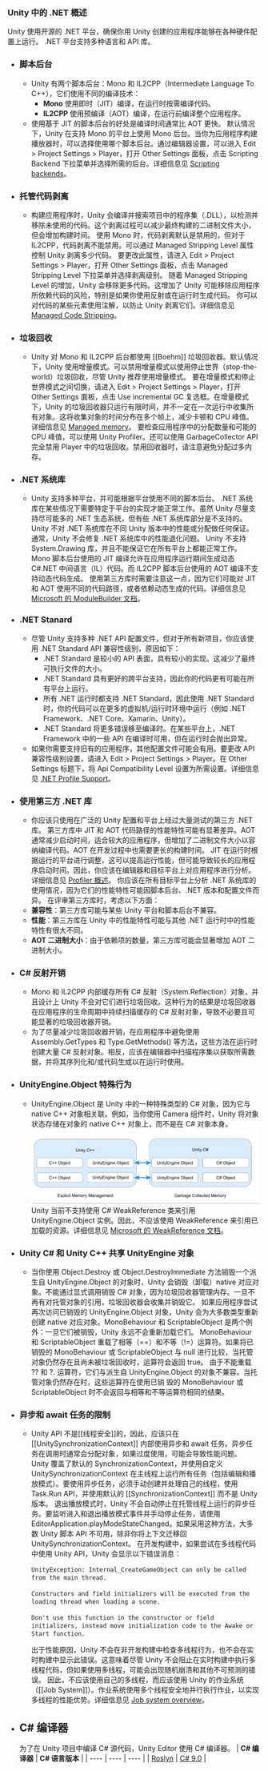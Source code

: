 ### Unity 中的 .NET 概述
Unity 使用开源的 .NET 平台，确保你用 Unity 创建的应用程序能够在各种硬件配置上运行。 .NET 平台支持多种语言和 API 库。
- ### 脚本后台
	- Unity 有两个脚本后台：Mono 和 IL2CPP（Intermediate Language To C++），它们使用不同的编译技术：
		- **Mono** 使用即时（JIT）编译，在运行时按需编译代码。
		- **IL2CPP** 使用预编译（AOT）编译，在运行前编译整个应用程序。
	- 使用基于 JIT 的脚本后台的好处是编译时间通常比 AOT 更快。
	  默认情况下，Unity 在支持 Mono 的平台上使用 Mono 后台。当你为应用程序构建播放器时，可以选择使用哪个脚本后台。通过编辑器设置，可以进入 Edit > Project Settings > Player，打开 Other Settings 面板，点击 Scripting Backend 下拉菜单并选择所需的后台。详细信息见 [Scripting backends](https://docs.unity3d.com/Manual/ScriptingBackends.html)。
- ### 托管代码剥离
	- 构建应用程序时，Unity 会编译并搜索项目中的程序集（.DLL），以检测并移除未使用的代码。这个剥离过程可以减少最终构建的二进制文件大小，但会增加构建时间。
	  使用 Mono 时，代码剥离默认是禁用的，但对于 IL2CPP，代码剥离不能禁用。可以通过 Managed Stripping Level 属性控制 Unity 剥离多少代码。
	  要更改此属性，请进入 Edit > Project Settings > Player，打开 Other Settings 面板，点击 Managed Stripping Level 下拉菜单并选择剥离级别。
	  随着 Managed Stripping Level 的增加，Unity 会移除更多代码。这增加了 Unity 可能移除应用程序所依赖代码的风险，特别是如果你使用反射或在运行时生成代码。
	  你可以对代码的某些元素使用注解，以防止 Unity 剥离它们。详细信息见 [Managed Code Stripping](https://docs.unity3d.com/Manual/ManagedCodeStripping.html)。
- ### 垃圾回收
	- Unity 对 Mono 和 IL2CPP 后台都使用 [[Boehm]] 垃圾回收器。默认情况下，Unity 使用增量模式。可以禁用增量模式以使用停止世界（stop-the-world）垃圾回收，尽管 Unity 推荐使用增量模式。
	  要在增量模式和停止世界模式之间切换，请进入 Edit > Project Settings > Player，打开 Other Settings 面板，点击 Use incremental GC 复选框。在增量模式下，Unity 的垃圾回收器只运行有限时间，并不一定在一次运行中收集所有对象。这将收集对象的时间分布在多个帧上，减少卡顿和 CPU 峰值。详细信息见 [Managed memory](https://docs.unity3d.com/Manual/ProfilerMemory.html)。
	  要检查应用程序中的分配数量和可能的 CPU 峰值，可以使用 Unity Profiler。还可以使用 GarbageCollector API 完全禁用 Player 中的垃圾回收。禁用回收器时，请注意避免分配过多内存。
- ### .NET 系统库
	- Unity 支持多种平台，并可能根据平台使用不同的脚本后台。 .NET 系统库在某些情况下需要特定于平台的实现才能正常工作。虽然 Unity 尽量支持尽可能多的 .NET 生态系统，但有些 .NET 系统库部分是不支持的。
	  Unity 不对 .NET 系统库在不同 Unity 版本中的性能或分配做任何保证。通常，Unity 不会修复 .NET 系统库中的性能退化问题。
	  Unity 不支持 System.Drawing 库，并且不能保证它在所有平台上都能正常工作。
	  Mono 脚本后台使用的 JIT 编译允许在应用程序运行期间生成动态 C\#.NET 中间语言（IL）代码。而 IL2CPP 脚本后台使用的 AOT 编译不支持动态代码生成。
	  使用第三方库时需要注意这一点，因为它们可能对 JIT 和 AOT 使用不同的代码路径，或者依赖动态生成的代码。详细信息见 [Microsoft 的 ModuleBuilder 文档](https://docs.microsoft.com/en-us/dotnet/api/system.reflection.emit.modulebuilder)。
- ### .NET Stanard
	- 尽管 Unity 支持多种 .NET API 配置文件，但对于所有新项目，你应该使用 .NET Standard API 兼容性级别，原因如下：
		- .NET Standard 是较小的 API 表面，具有较小的实现。这减少了最终可执行文件的大小。
		- .NET Standard 具有更好的跨平台支持，因此你的代码更有可能在所有平台上运行。
		- 所有 .NET 运行时都支持 .NET Standard，因此使用 .NET Standard 时，你的代码可以在更多的虚拟机/运行时环境中运行（例如 .NET Framework、.NET Core、Xamarin、Unity）。
		- .NET Standard 将更多错误移至编译时。在某些平台上，.NET Framework 中的一些 API 在编译时可用，但在运行时会抛出异常。
	- 如果你需要支持旧有的应用程序，其他配置文件可能会有用。要更改 API 兼容性级别设置，请进入 Edit > Project Settings > Player。在 Other Settings 标题下，将 Api Compatibility Level 设置为所需设置。详细信息见 [.NET Profile Support](https://docs.unity3d.com/Manual/dotnetProfileSupport.html)。
- ### 使用第三方 .NET 库
	- 你应该只使用在广泛的 Unity 配置和平台上经过大量测试的第三方 .NET 库。
	  第三方库中 JIT 和 AOT 代码路径的性能特性可能有显著差异。AOT 通常减少启动时间，适合较大的应用程序，但增加了二进制文件大小以容纳编译代码。AOT 在开发过程中也需要更长的构建时间。
	  JIT 在运行时根据运行的平台进行调整，这可以提高运行性能，但可能导致较长的应用程序启动时间。因此，你应该在编辑器和目标平台上对应用程序进行分析。详细信息见 [Profiler 概述](https://docs.unity3d.com/Manual/Profiler.html)。
	  你应该在所有目标平台上分析 .NET 系统库的使用情况，因为它们的性能特性可能因脚本后台、.NET 版本和配置文件而异。
	  在评审第三方库时，考虑以下方面：
	- **兼容性**：第三方库可能与某些 Unity 平台和脚本后台不兼容。
	- **性能**：第三方库在 Unity 中的性能特性可能与其他 .NET 运行时中的性能特性有很大不同。
	- **AOT 二进制大小**：由于依赖项的数量，第三方库可能会显著增加 AOT 二进制大小。
- ### C# 反射开销
	- Mono 和 IL2CPP 内部缓存所有 C# 反射（System.Reflection）对象，并且设计上 Unity 不会对它们进行垃圾回收。这种行为的结果是垃圾回收器在应用程序的生命周期中持续扫描缓存的 C# 反射对象，导致不必要且可能显著的垃圾回收器开销。
	- 为了尽量减少垃圾回收器开销，在应用程序中避免使用 Assembly.GetTypes 和 Type.GetMethods() 等方法，这些方法在运行时创建大量 C# 反射对象。相反，应该在编辑器中扫描程序集以获取所需数据，并将其序列化和/或代码生成以在运行时使用。
- ### UnityEngine.Object 特殊行为
	- UnityEngine.Object 是 Unity 中的一种特殊类型的 C# 对象，因为它与 native C++ 对象相关联。例如，当你使用 Camera 组件时，Unity 将对象状态存储在对象的 native C++ 对象上，而不是在 C# 对象本身。
	  ![unity-engine-object.png](../assets/unity-engine-object_1718177745281_0.png) 
	  Unity 当前不支持使用 C# WeakReference 类来引用 UnityEngine.Object 实例。因此，不应该使用 WeakReference 来引用已加载的资源。详细信息见 [Microsoft 的 WeakReference 文档](https://docs.microsoft.com/en-us/dotnet/api/system.weakreference)。
- ### Unity C# 和 Unity C++ 共享 UnityEngine 对象
	- 当你使用 Object.Destroy 或 Object.DestroyImmediate 方法销毁一个派生自 UnityEngine.Object 的对象时，Unity 会销毁（卸载）native 对应对象。不能通过显式调用销毁 C# 对象，因为垃圾回收器管理内存。一旦不再有对托管对象的引用，垃圾回收器会收集并销毁它。
	  如果应用程序尝试再次访问已销毁的 UnityEngine.Object 对象，Unity 会为大多数类型重新创建 native 对应对象。MonoBehaviour 和 ScriptableObject 是两个例外：一旦它们被销毁，Unity 永远不会重新加载它们。
	  MonoBehaviour 和 ScriptableObject 重载了相等（==）和不等（!=）运算符。如果将已销毁的 MonoBehaviour 或 ScriptableObject 与 null 进行比较，当托管对象仍然存在且尚未被垃圾回收时，运算符会返回 true。
	  由于不能重载 ?? 和 ?. 运算符，它们与派生自 UnityEngine.Object 的对象不兼容。当托管对象仍然存在时，这些运算符在使用已销
	  毁的 MonoBehaviour 或 ScriptableObject 时不会返回与相等和不等运算符相同的结果。
- ### 异步和 await 任务的限制
	- Unity API 不是[[线程安全]]的，因此，应该只在 [[UnitySynchronizationContext]] 内部使用异步和 await 任务。异步任务在调用时通常会分配对象，如果过度使用，可能会导致性能问题。
	  Unity 覆盖了默认的 SynchronizationContext，并使用自定义 UnitySynchronizationContext 在主线程上运行所有任务（包括编辑和播放模式）。要使用异步任务，必须手动创建并处理自己的线程，使用 Task.Run API，并使用默认的 [[SynchronizationContext]] 而不是 Unity 版本。
	  退出播放模式时，Unity 不会自动停止在托管线程上运行的异步任务。要监听进入和退出播放模式事件并手动停止任务，请使用 EditorApplication.playModeStateChanged。如果采用这种方法，大多数 Unity 脚本 API 不可用，除非你将上下文迁移回 UnitySynchronizationContext。
	  在开发构建中，如果尝试在多线程代码中使用 Unity API，Unity 会显示以下错误消息：
	  ```
	  UnityException: Internal_CreateGameObject can only be called from the main thread.
	  
	  Constructors and field initializers will be executed from the loading thread when loading a scene.
	  
	  Don't use this function in the constructor or field initializers, instead move initialization code to the Awake or Start function.
	  ```
	  出于性能原因，Unity 不会在非开发构建中检查多线程行为，也不会在实时构建中显示此错误。这意味着尽管 Unity 不会阻止在实时构建中执行多线程代码，但如果使用多线程，可能会出现随机崩溃和其他不可预测的错误。
	  因此，不应该使用自己的多线程，而应该使用 Unity 的作业系统（[[Job System]]）。作业系统使用多个线程安全地并行执行作业，以实现多线程的性能优势。详细信息见 [Job system overview](https://docs.unity3d.com/Manual/JobSystem.html)。
	  <!--Converted by ToLogseq-->
- ## C# 编译器
  为了在 Unity 项目中编译 C# 源代码，Unity Editor 使用 C# 编译器。
  | **C# 编译器** | **C# 语言版本** |
  | ---- | ---- | ---- |
  | [Roslyn](https://github.com/dotnet/roslyn) | [C# 9.0](https://docs.microsoft.com/en-us/dotnet/csharp/whats-new/csharp-9) |
